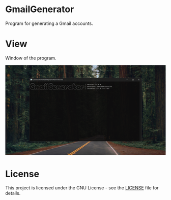 # GmailGenerator
Program for generating a Gmail accounts.

# View
Window of the program.

![alt text](https://raw.githubusercontent.com/DeniedAccessLife/GmailGenerator/master/view.png)

# License
This project is licensed under the GNU License - see the [LICENSE](LICENSE) file for details.
